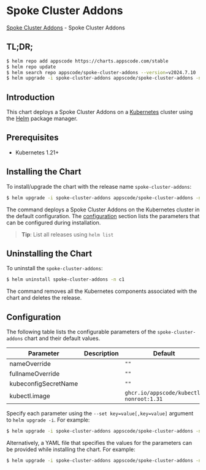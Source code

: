 # Spoke Cluster Addons

[Spoke Cluster Addons](https://github.com/kluster-manager/installer) - Spoke Cluster Addons

## TL;DR;

```bash
$ helm repo add appscode https://charts.appscode.com/stable
$ helm repo update
$ helm search repo appscode/spoke-cluster-addons --version=v2024.7.10
$ helm upgrade -i spoke-cluster-addons appscode/spoke-cluster-addons -n c1 --create-namespace --version=v2024.7.10
```

## Introduction

This chart deploys a Spoke Cluster Addons on a [Kubernetes](http://kubernetes.io) cluster using the [Helm](https://helm.sh) package manager.

## Prerequisites

- Kubernetes 1.21+

## Installing the Chart

To install/upgrade the chart with the release name `spoke-cluster-addons`:

```bash
$ helm upgrade -i spoke-cluster-addons appscode/spoke-cluster-addons -n c1 --create-namespace --version=v2024.7.10
```

The command deploys a Spoke Cluster Addons on the Kubernetes cluster in the default configuration. The [configuration](#configuration) section lists the parameters that can be configured during installation.

> **Tip**: List all releases using `helm list`

## Uninstalling the Chart

To uninstall the `spoke-cluster-addons`:

```bash
$ helm uninstall spoke-cluster-addons -n c1
```

The command removes all the Kubernetes components associated with the chart and deletes the release.

## Configuration

The following table lists the configurable parameters of the `spoke-cluster-addons` chart and their default values.

|      Parameter       | Description |                      Default                       |
|----------------------|-------------|----------------------------------------------------|
| nameOverride         |             | <code>""</code>                                    |
| fullnameOverride     |             | <code>""</code>                                    |
| kubeconfigSecretName |             | <code>""</code>                                    |
| kubectl.image        |             | <code>ghcr.io/appscode/kubectl-nonroot:1.31</code> |


Specify each parameter using the `--set key=value[,key=value]` argument to `helm upgrade -i`. For example:

```bash
$ helm upgrade -i spoke-cluster-addons appscode/spoke-cluster-addons -n c1 --create-namespace --version=v2024.7.10 --set kubectl.image=ghcr.io/appscode/kubectl-nonroot:1.31
```

Alternatively, a YAML file that specifies the values for the parameters can be provided while
installing the chart. For example:

```bash
$ helm upgrade -i spoke-cluster-addons appscode/spoke-cluster-addons -n c1 --create-namespace --version=v2024.7.10 --values values.yaml
```
